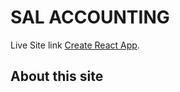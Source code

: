 # SAL ACCOUNTING

Live Site link [Create React App](https://github.com/facebook/create-react-app).

## About this site

